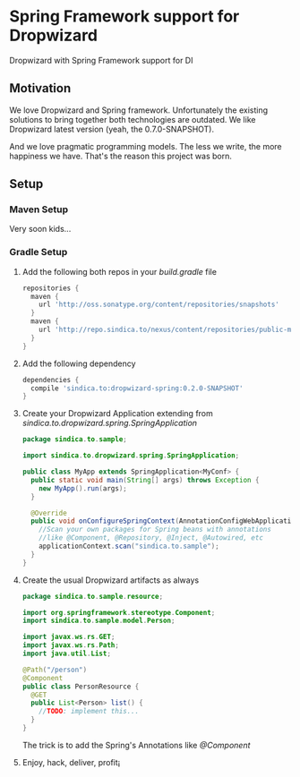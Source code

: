 # Spring Framework support for Dropwizard

Dropwizard with Spring Framework support for DI

## Motivation
We love Dropwizard and Spring framework. Unfortunately the existing solutions to bring together both technologies are outdated. We like Dropwizard latest version (yeah, the 0.7.0-SNAPSHOT).

And we love pragmatic programming models. The less we write, the more happiness we have.
That's the reason this project was born.

## Setup

### Maven Setup
Very soon kids...

### Gradle Setup

1. Add the following both repos in your _build.gradle_ file

    ```groovy
    repositories {
      maven {
        url 'http://oss.sonatype.org/content/repositories/snapshots'
      }
      maven {
        url 'http://repo.sindica.to/nexus/content/repositories/public-milestones/'
      }
    }
    ```

2. Add the following dependency
   
    ```groovy
    dependencies {
      compile 'sindica.to:dropwizard-spring:0.2.0-SNAPSHOT'
    }
    ```

3. Create your Dropwizard Application extending from _sindica.to.dropwizard.spring.SpringApplication_

    ```java
    package sindica.to.sample;

    import sindica.to.dropwizard.spring.SpringApplication;

    public class MyApp extends SpringApplication<MyConf> {
      public static void main(String[] args) throws Exception {
        new MyApp().run(args);
      }

      @Override
      public void onConfigureSpringContext(AnnotationConfigWebApplicationContext applicationContext) {
        //Scan your own packages for Spring beans with annotations
        //like @Component, @Repository, @Inject, @Autowired, etc
        applicationContext.scan("sindica.to.sample");
      }
    }
    ```
4. Create the usual Dropwizard artifacts as always

    ```java
    package sindica.to.sample.resource;

    import org.springframework.stereotype.Component;
    import sindica.to.sample.model.Person;

    import javax.ws.rs.GET;
    import javax.ws.rs.Path;
    import java.util.List;

    @Path("/person")
    @Component
    public class PersonResource {
      @GET
      public List<Person> list() {
        //TODO: implement this...
      }
    }
    ```
    The trick is to add the Spring's Annotations like _@Component_

5. Enjoy, hack, deliver, profit¡